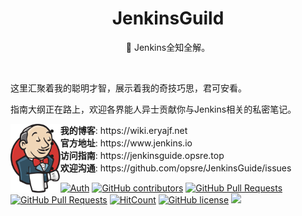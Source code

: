 <div align="center">
<h1>JenkinsGuild</h1>
<p> 🧰 Jenkins全知全解。</p>

<img src="https://cdn.jsdelivr.net/gh/eryajf/tu@main/img/image_20240420_214408.gif" width="100%"  height="3">
</div>


这里汇聚着我的聪明才智，展示着我的奇技巧思，君可安看。

指南大纲正在路上，欢迎各界能人异士贡献你与Jenkins相关的私密笔记。

<p align="center">
<img align="left" height="110" src="./docs/public/logo.png">
<ul>
<li><strong>我的博客</strong>: https://wiki.eryajf.net</li>
<li><strong>官方地址</strong>: https://www.jenkins.io</li>
<li><strong>访问指南</strong>: https://jenkinsguide.opsre.top</li>
<li><strong>欢迎沟通</strong>: https://github.com/opsre/JenkinsGuide/issues</li>
</ul>
</p>

[![Auth](https://img.shields.io/badge/Auth-eryajf-ff69b4)](https://github.com/eryajf)
[![GitHub contributors](https://img.shields.io/github/contributors/opsre/JenkinsGuide)](https://github.com/opsre/JenkinsGuide/graphs/contributors)
[![GitHub Pull Requests](https://img.shields.io/github/issues-pr/opsre/JenkinsGuide)](https://github.com/opsre/JenkinsGuide/pulls)
[![GitHub Pull Requests](https://img.shields.io/github/stars/opsre/JenkinsGuide)](https://github.com/opsre/JenkinsGuide/stargazers)
[![HitCount](https://views.whatilearened.today/views/github/opsre/JenkinsGuide.svg)](https://github.com/opsre/JenkinsGuide)
[![GitHub license](https://img.shields.io/github/license/opsre/JenkinsGuide)](https://github.com/opsre/JenkinsGuide/blob/main/LICENSE)
[![](https://img.shields.io/badge/Awesome-MyStarList-c780fa?logo=Awesome-Lists)](https://github.com/eryajf/awesome-stars-eryajf#readme)